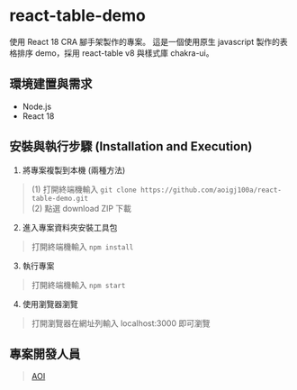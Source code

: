 # react-table-demo

使用 React 18 CRA 腳手架製作的專案。
這是一個使用原生 javascript 製作的表格排序 demo，採用 react-table v8 與樣式庫 chakra-ui。

## 環境建置與需求

- Node.js
- React 18

## 安裝與執行步驟 (Installation and Execution)

1. 將專案複製到本機 (兩種方法)

> (1) 打開終端機輸入
`git clone https://github.com/aoigj100a/react-table-demo.git`</br>
> (2) 點選 download ZIP 下載

2. 進入專案資料夾安裝工具包

> 打開終端機輸入
`npm install`


3. 執行專案

> 打開終端機輸入 
`npm start`

4. 使用瀏覽器瀏覽

> 打開瀏覽器在網址列輸入 localhost:3000 即可瀏覽

## 專案開發人員

> [AOI](https://github.com/aoigj100a)
